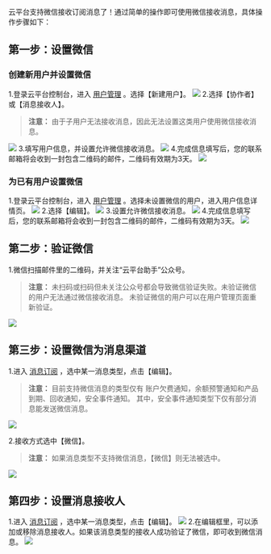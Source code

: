 云平台支持微信接收订阅消息了！通过简单的操作即可使用微信接收消息，具体操作步骤如下：
## 第一步：设置微信
### 创建新用户并设置微信
1.登录云平台控制台，进入 [用户管理](http://console.tce.fsphere.cn/cam) 。选择【新建用户】。
![](https://mc.qcloudimg.com/static/img/9d1384f8e6129b4b45dc92fc28662035/image.png)
2.选择【协作者】或【消息接收人】。
> **注意：**
> 由于子用户无法接收消息，因此无法设置这类用户使用微信接收消息。

![](https://mc.qcloudimg.com/static/img/d5dbe653d48e20075557e9664145ef70/image.png)
3.填写用户信息，并设置允许微信接收消息。
![](https://mc.qcloudimg.com/static/img/d5cc2e3a4134c735e15e708c94ea81a1/image.png)
4.完成信息填写后，您的联系邮箱将会收到一封包含二维码的邮件，二维码有效期为3天。
![](https://mc.qcloudimg.com/static/img/8a96f0b71d70ceb81a3e0e7b764ca63b/image.png)
### 为已有用户设置微信
1.登录云平台控制台，进入 [用户管理](http://console.tce.fsphere.cn/cam) 。选择未设置微信的用户，进入用户信息详情页。
![](https://mc.qcloudimg.com/static/img/6ba2d3a221ba96969ec8e4779bb8c990/image.png)
2.选择【编辑】。
![](https://mc.qcloudimg.com/static/img/26556f09a8c63b87e02d39765ce60e50/image.png)
3.设置允许微信接收消息。
![](https://mc.qcloudimg.com/static/img/eb4f3071ebaaec89b5c8a8d7297e1216/image.png)
4.完成信息填写后，您的联系邮箱将会收到一封包含二维码的邮件，二维码有效期为3天。
![](https://mc.qcloudimg.com/static/img/8a96f0b71d70ceb81a3e0e7b764ca63b/image.png)
## 第二步：验证微信
1.微信扫描邮件里的二维码，并关注“云平台助手”公众号。
>**注意：**
>未扫码或扫码但未关注公众号都会导致微信验证失败。未验证微信的用户无法通过微信接收消息。
>未验证微信的用户可以在用户管理页面重新验证。

![](https://mc.qcloudimg.com/static/img/296f79b925ee9c18722e57e41c6801ce/image.png)

## 第三步：设置微信为消息渠道
1.进入 [消息订阅](http://console.tce.fsphere.cn/messageCenter/messageConfig) ，选中某一消息类型，点击【编辑】。
>**注意：**
>目前支持微信消息的类型仅有 账户欠费通知，余额预警通知和产品到期、回收通知，安全事件通知。
>其中，安全事件通知类型下仅有部分消息能发送微信消息。

![](https://mc.qcloudimg.com/static/img/2542ec1e464c367569c52892844eace9/image.png)

2.接收方式选中【微信】。
>**注意：**
 >如果消息类型不支持微信消息，【微信】则无法被选中。

![](https://mc.qcloudimg.com/static/img/277c80b2f9657a0988c459a1a4d4c4e7/image.png)

## 第四步：设置消息接收人
1.进入 [消息订阅](http://console.tce.fsphere.cn/messageCenter/messageConfig) ，选中某一消息类型，点击【编辑】。
![](https://mc.qcloudimg.com/static/img/2542ec1e464c367569c52892844eace9/image.png)
2.在编辑框里，可以添加或移除消息接收人。如果该消息类型的接收人成功验证了微信，即可收到微信消息。
![](https://mc.qcloudimg.com/static/img/b9012afe25a54d438becab8acbedf9e1/image.png)
